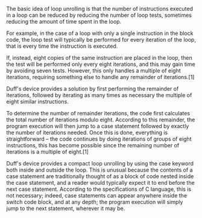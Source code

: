 The basic idea of loop unrolling is that the number of instructions executed in a loop can be reduced by reducing the number of loop tests, sometimes reducing the amount of time spent in the loop. 

For example, in the case of a loop with only a single instruction in the block code, the loop test will typically be performed for every iteration of the loop, that is every time the instruction is executed. 

If, instead, eight copies of the same instruction are placed in the loop, then the test will be performed only every eight iterations, and this may gain time by avoiding seven tests. However, this only handles a multiple of eight iterations, requiring something else to handle any remainder of iterations.[1]

Duff's device provides a solution by first performing the remainder of iterations, followed by iterating as many times as necessary the multiple of eight similar instructions. 

To determine the number of remainder iterations, the code first calculates the total number of iterations modulo eight. According to this remainder, the program execution will then jump to a case statement followed by exactly the number of iterations needed. Once this is done, everything is straightforward – the code continues by doing iterations of groups of eight instructions, this has become possible since the remaining number of iterations is a multiple of eight.[1]

Duff's device provides a compact loop unrolling by using the case keyword both inside and outside the loop. This is unusual because the contents of a case statement are traditionally thought of as a block of code nested inside the case statement, and a reader would typically expect it to end before the next case statement. According to the specifications of C language, this is not necessary; indeed, case statements can appear anywhere inside the switch code block, and at any depth; the program execution will simply jump to the next statement, wherever it may be.

